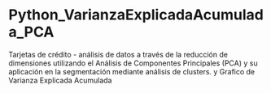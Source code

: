 # Python_VarianzaExplicadaAcumulada_PCA
Tarjetas de crédito - análisis de datos a través de la reducción de dimensiones utilizando el Análisis de Componentes Principales (PCA) y su aplicación en la segmentación mediante análisis de clusters. y Grafico de Varianza Explicada Acumulada

